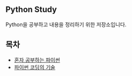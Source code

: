 ## Python Study
Python을 공부하고 내용을 정리하기 위한 저장소입니다.
## 목차
- [혼자 공부하는 파이썬](https://github.com/runpil/python-study/tree/master/python-studying-alone#%ED%98%BC%EC%9E%90-%EA%B3%B5%EB%B6%80%ED%95%98%EB%8A%94-%ED%8C%8C%EC%9D%B4%EC%8D%AC%EC%9D%84-%EA%B3%B5%EB%B6%80%ED%95%98%EB%A9%B0-%EC%A0%95%EB%A6%AC%ED%95%9C-%EC%BD%94%EB%93%9C%EC%9E%85%EB%8B%88%EB%8B%A4)
- [파이썬 코딩의 기술]()